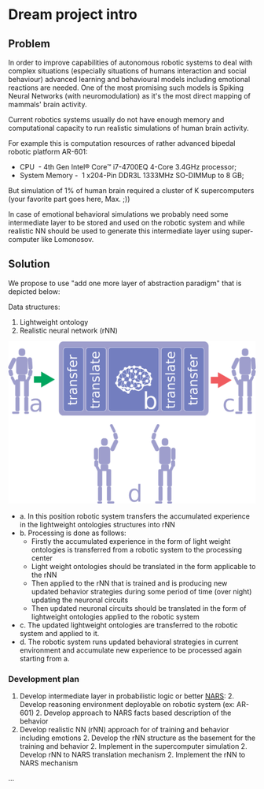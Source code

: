 # Dream project intro

## Problem

In order to improve capabilities of autonomous robotic systems to deal with complex situations (especially situations of humans interaction and social behaviour) advanced learning and behavioural models including emotional reactions are needed. One of the most promising such models is Spiking Neural Networks (with neuromodulation) as it's the most direct mapping of mammals' brain activity.

Current robotics systems usually do not have enough memory and computational capacity to run realistic simulations of human brain activity.

For example this is computation resources of rather advanced bipedal robotic platform AR-601:

* CPU  - 4th Gen Intel® Core™ i7-4700EQ 4-Core 3.4GHz processor;
* System Memory -  1 x204-Pin DDR3L 1333MHz SO-DIMMup to 8 GB;

But simulation of 1% of human brain required a cluster of K supercomputers (your favorite part goes here, Max. ;))

In case of emotional behavioral simulations we probably need some intermediate layer to be stored and used on the
robotic system and while realistic NN should be used to generate this intermediate layer using super-computer like
Lomonosov.

## Solution

We propose to use "add one more layer of abstraction paradigm" that is depicted below:

Data structures:

1. Lightweight ontology
1. Realistic neural network (rNN)

![Components diagram](components.png)

- a. In this position robotic system transfers the accumulated experience in the lightweight ontologies structures into rNN
- b. Processing is done as follows:
  - Firstly the accumulated experience in the form of light weight ontologies is transferred from a robotic system to
  the processing center
  - Light weight ontologies should be translated in the form applicable to the rNN
  - Then applied to the rNN that is trained and is producing new updated behavior strategies during some period of
  time (over night) updating the neuronal circuits
  - Then updated neuronal circuits should be translated in the form of lightweight ontologies applied to the robotic system
- c. The updated lightweight ontologies are transferred to the robotic system and applied to it.
- d. The robotic system runs updated behavioral strategies in current environment and accumulate new experience to be processed again starting from a.

### Development plan

1. Develop intermediate layer in probabilistic logic or better [NARS](https://github.com/opennars/opennars):
   2. Develop reasoning environment deployable on robotic system (ex: AR-601)
   2. Develop approach to NARS facts based description of the behavior
1. Develop realistic NN (rNN) approach for of training and behavior including emotions
   2. Develop the rNN structure as the basement for the training and behavior
   2. Implement in the supercomputer simulation
   2. Develop rNN to NARS translation mechanism
   2. Implement the rNN to NARS mechanism

...
